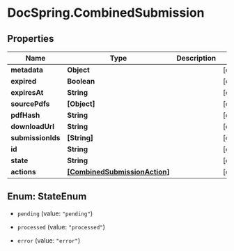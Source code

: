 # DocSpring.CombinedSubmission

## Properties
Name | Type | Description | Notes
------------ | ------------- | ------------- | -------------
**metadata** | **Object** |  | [optional] 
**expired** | **Boolean** |  | [optional] 
**expiresAt** | **String** |  | [optional] 
**sourcePdfs** | **[Object]** |  | [optional] 
**pdfHash** | **String** |  | [optional] 
**downloadUrl** | **String** |  | [optional] 
**submissionIds** | **[String]** |  | [optional] 
**id** | **String** |  | [optional] 
**state** | **String** |  | [optional] 
**actions** | [**[CombinedSubmissionAction]**](CombinedSubmissionAction.md) |  | [optional] 


<a name="StateEnum"></a>
## Enum: StateEnum


* `pending` (value: `"pending"`)

* `processed` (value: `"processed"`)

* `error` (value: `"error"`)




